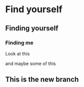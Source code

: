 # Find yourself
## Finding yourself
### Finding me

Look at this

and maybe some of this

## This is the new branch
